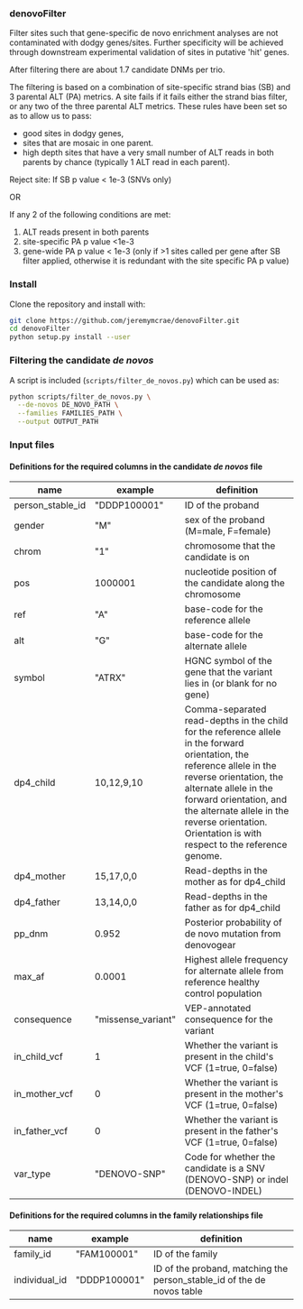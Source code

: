 ### denovoFilter

Filter sites such that gene-specific de novo enrichment analyses are not
contaminated with dodgy genes/sites. Further specificity will be achieved
through downstream experimental validation of sites in putative 'hit' genes.

After filtering there are about 1.7 candidate DNMs per trio.

The filtering is based on a combination of site-specific strand bias (SB) and
3 parental ALT (PA) metrics. A site fails if it fails either the strand bias
filter, or any two of the three parental ALT metrics. These rules have been set
so as to allow us to pass:
 * good sites in dodgy genes,
 * sites that are mosaic in one parent.
 * high depth sites that have a very small number of ALT reads in both parents
   by chance (typically 1 ALT read in each parent).

Reject site:
  If SB p value < 1e-3 (SNVs only)

OR

If any 2 of the following conditions are met:
 1. ALT reads present in both parents
 2. site-specific PA p value <1e-3
 3. gene-wide PA p value < 1e-3 (only if >1 sites called per gene after SB
    filter applied, otherwise it is redundant with the site specific PA p value)
    
### Install
Clone the repository and install with:

```sh
git clone https://github.com/jeremymcrae/denovoFilter.git
cd denovoFilter
python setup.py install --user
```

### Filtering the candidate *de novos*
A script is included (`scripts/filter_de_novos.py`) which can be used as:
```sh
python scripts/filter_de_novos.py \
  --de-novos DE_NOVO_PATH \
  --families FAMILIES_PATH \
  --output OUTPUT_PATH
```

### Input files
#### Definitions for the required columns in the candidate *de novos* file
| name             | example       | definition                            |
| -----------      | ------------- | -------------                         |
| person_stable_id | "DDDP100001"  | ID of the proband                     |
| gender           | "M"           | sex of the proband (M=male, F=female) |                 |
| chrom            | "1"           | chromosome that the candidate is on   |
| pos              | 1000001       | nucleotide position of the candidate along the chromosome |
| ref              | "A"           | base-code for the reference allele    |
| alt              | "G"           | base-code for the alternate allele    |
| symbol           | "ATRX"        | HGNC symbol of the gene that the variant lies in (or blank for no gene) |
| dp4_child        | 10,12,9,10    | Comma-separated read-depths in the child for the reference allele in the forward orientation, the reference allele in the reverse orientation, the alternate allele in the forward orientation, and the alternate allele in the reverse orientation. Orientation is with respect to the reference genome. |
| dp4_mother       | 15,17,0,0     | Read-depths in the mother as for dp4_child |
| dp4_father       | 13,14,0,0     | Read-depths in the father as for dp4_child |
| pp_dnm           | 0.952         | Posterior probability of de novo mutation from denovogear |
| max_af           | 0.0001        | Highest allele frequency for alternate allele from reference healthy control population |
| consequence      | "missense_variant" | VEP-annotated consequence for the variant |
| in_child_vcf     | 1             | Whether the variant is present in the child's VCF (1=true, 0=false) |
| in_mother_vcf    | 0             | Whether the variant is present in the mother's VCF (1=true, 0=false) |
| in_father_vcf    | 0             | Whether the variant is present in the father's VCF (1=true, 0=false) |
| var_type         | "DENOVO-SNP"  | Code for whether the candidate is a SNV (DENOVO-SNP) or indel (DENOVO-INDEL) |

#### Definitions for the required columns in the family relationships file
| name          | example       | definition       |
| -----------   | ------------- | -----            |
| family_id     | "FAM100001"   | ID of the family |
| individual_id | "DDDP100001"  | ID of the proband, matching the person_stable_id of the de novos table |
